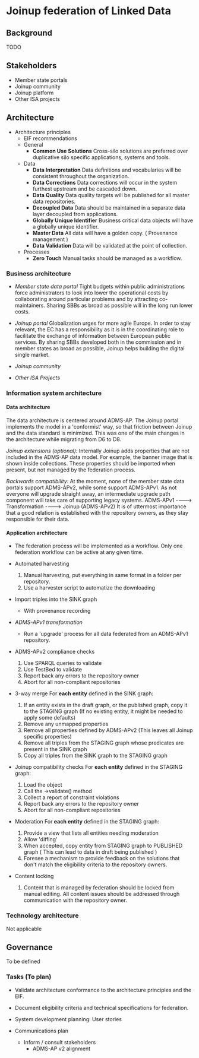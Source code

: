 #  Joinup federation of Linked Data
## Background
TODO
## Stakeholders
- Member state portals
- Joinup community
- Joinup platform
- Other ISA projects

## Architecture
* Architecture principles
    * EIF recommendations
    * General
        * __Common Use Solutions__
        Cross-silo solutions are preferred over duplicative silo specific applications, systems and tools.
    * Data
        * __Data Interpretation__
          Data definitions and vocabularies will be consistent throughout the organization.
        * __Data Corrections__
         Data corrections will occur in the system furthest upstream and be cascaded down.
        * __Data Quality__
          Data quality targets will be published for all master data repositories.
        * __Decoupled Data__
         Data should be maintained in a separate data layer decoupled from applications.
        * __Globally Unique Identifier__
         Business critical data objects will have a globally unique identifier.
        * __Master Data__
        All data will have a golden copy.
        ( Provenance management )
        * __Data Validation__
        Data will be validated at the point of collection.
    * Processes
        * __Zero Touch__
          Manual tasks should be managed as a workflow.
### Business architecture

* _Member state data portal_
Tight budgets within public administrations force administrators to look into lower the operational costs by collaborating around particular problems and by attracting co-maintainers.
Sharing SBBs as broad as possible will in the long run lower costs.

* _Joinup portal_
Globalization urges for more agile Europe. In order to stay relevant, the EC has a responsibility as it is in the coordinating role to facilitate the exchange of information between European public services.
By sharing SBBs developed both in the commission and in member states as broad as possible, Joinup helps building the digital single market.

* _Joinup community_

* _Other ISA Projects_

### Information system architecture
#### Data architecture
The data architecture is centered around ADMS-AP.
The Joinup portal implements the model in a 'conformist' way, so that friction between Joinup and the data standard is minimized.
This was one of the main changes in the architecture while migrating from D6 to D8.

_Joinup extensions (optional):_
Internally Joinup adds properties that are not included in the ADMS-AP data model. For example, the banner image that is shown inside collections.
These properties should be imported when present, but not managed by the federation process.

_Backwards compatibility:_
At the moment, none of the member state data portals support ADMS-APv2, while some support ADMS-APv1.
As not everyone will upgrade straight away, an intermediate upgrade path component will take care of supporting legacy systems.
ADMS-APv1  ----> Transformation ----> Joinup (ADMS-APv2)
It is of uttermost importance that a good relation is established with the repository owners, as they stay responsible for their data.


#### Application architecture
* The federation process will be implemented as a workflow. Only one federation workflow can be active at any given time.
* Automated harvesting
    1. Manual harvesting, put everything in same format in a folder per repository.
    2. Use a harvester script to automatize the downloading
* Import triples into the SINK graph
    * With provenance recording

* _ADMS-APv1 transformation_
    * Run a 'upgrade' process for all data federated from an ADMS-APv1 repository.
* ADMS-APv2 compliance checks
    1. Use SPARQL queries to validate
    2. Use TestBed to validate
    3. Report back any errors to the repository owner
    4. Abort for all non-compliant repositories
* 3-way merge
    For __each entity__ defined in the SINK graph:
    1. If an entity exists in the draft graph, or the published graph, copy it to the STAGING graph
      (If no existing entity, it might be needed to apply some defaults)
    2. Remove any unmapped properties
    3. Remove all properties defined by ADMS-APv2
        (This leaves all Joinup specific properties)
    4. Remove all triples from the STAGING graph whose predicates are present in the SINK graph
    5. Copy all triples from the SINK graph to the STAGING graph

* Joinup compatibility checks
    For __each entity__ defined in the STAGING graph:
    1. Load the object
    2. Call the ->validate() method
    3. Collect a report of constraint violations
    4. Report back any errors to the repository owner
    5. Abort for all non-compliant repositories
* Moderation
    For __each entity__ defined in the STAGING graph:
    1. Provide a view that lists all entities needing moderation
    2. Allow 'diffing'
    3. When accepted, copy entity from STAGING graph to PUBLISHED graph
       ( This can lead to data in draft being published )
    4. Foresee a mechanism to provide feedback on the solutions that don't match the eligibility criteria to the repository owners.

* Content locking
    1. Content that is managed by federation should be locked from manual editing. All content issues should be addressed through communication with the repository owner.
### Technology architecture
Not applicable
## Governance
To be defined

### Tasks (To plan)
* Validate architecture conformance to the architecture principles and the EIF.

* Document eligibility criteria and technical specifications for federation.

* System development planning: User stories

* Communications plan
    * Inform / consult stakeholders
        * ADMS-AP v2 alignment

